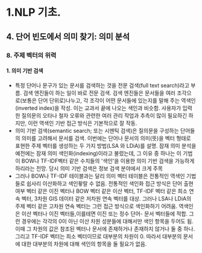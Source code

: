 # 1.NLP 기초.
## 4. 단어 빈도에서 의미 찾기: 의미 분석
### 8. 주제 벡터의 위력
#### 1. 의미 기반 검색
- 특정 단어나 문구가 있는 문서를 검색하는 것을 전문 검색(full text search)라고 부름. 검색 엔진들이 하는 일이 바로 전문 검색. 검색 엔진들은 문서들을 여러 조각으로(보통은 단어 단위로)나누고, 각 조각이 어떤 문서들에 있는지를 말해 주는 역색인(inverted index)을 작성. 이는 교과서 끝에 나오는 색인과 비슷함. 사용자가 입력한 질의문의 오타나 철자 오류와 관련한 여러 관리 작업과 추측이 많이 필요하긴 하지만, 이런 역색인 기반 접근 방식은 기본적으로 잘 작동.
- 의미 기반 검색(semantic search; 또는 시멘틱 검색)은 질의문을 구성하는 단어들의 의미를 고려해서 문서를 검색. 이번에는 단어나 문서의 의미(뜻)을 벡터 형태로 표현한 주제 벡터를 생성하는 두 가지 방법(LSA 와 LDiA)를 설명. 잠재 의미 분석을 예전에는 잠재 의미 색인화(indexing)이라고 불렀는데, 그 이유 중 하나는 이 기법이 BOW나 TF-IDF벡터 같은 수치들의 '색인'을 이용한 의미 기반 검색을 가능하게 하리라는 전망. 당시 의미 기반 검색은 정보 검색 분야에서 크게 주목
- 그러나 BOW나 TF-IDF 테이블과는 달리 의미 벡터 테이블은 전통적인 역색인 기법들로 쉽사리 이산화하고 색인홯랄 수 없음. 전통적인 색인화 접근 방식은 단어 출현 여부 벡터 같은 이진 벡터나 BOW 벡터 같은 이산 벡터, TF-IDF 벡터 같은 희소 연속 벡터, 3차원 GIS 데이터 같은 저차원 연속 벡터를 대상. 그러나 LSA나 LDiA의 주제 벡터 같은 고차원 연속 벡터는 그런 접근 방식으로 색인화하기 어려움. 역색인은 이산 벡터나 이진 벡터들,이를테면 이진 또는 정수 단어- 문서 벡터들에 적합. 그런 경우에는 각각의 0이 아닌 이산 차원 성분들에 대해서만 색인 항목을 두어도 됨. 이때 그 차원의 값은 참조된 벡터나 문서에 존재하거나 존재하지 않거나 둘 중 하나. 그리고 TF-IDF 벡터는 희소 벡터이므로 대부분의 차원이 0. 따라서 대부분의 문서에 대한 대부분의 차원에 대해 색인의 항목을 둘 필요가 없음.